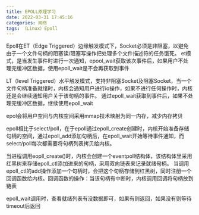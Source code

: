 ```yaml
---
title: EPOLL原理学习
date: 2022-03-31 17:45:16
categories: 网络 
tags: （Linux）Epoll
---
```



Epoll在ET（Edge Triggered）边缘触发模式下，Socket必须是非阻塞，以避免由于一个文件句柄的阻塞读/阻塞写操作把处理多个文件描述符的任务饿死。
et模式，是当发生事件时进行一次通知，epool_wait获取该次事件后，如果用户不处理完缓冲区数据，使用epoll_wait是不会再获取到事件

LT（level Triggered）水平触发模式，支持非阻塞Socket及阻塞Socket，当一个文件句柄准备就绪时，内核会通知用户进行io操作，如果不进行任何操作时，内核还是会继续通知用户关于该句柄的事件。
通过epoll_wait获取到事件后，如果不处理完缓冲区数据，继续使用epoll_wait

epol会将用户空间与内核空间采用mmap技术映射为同一内存，减少内存拷贝

epoll相比于select/poll，在于epoll通过epoll_create创建时，内核开始准备存储句柄的空间，通过epoll_add添加句柄后，在epoll_wait开始等待事件通知，而select/poll每次都需要将句柄列表拷贝给内核。

当进程调用eopll_create()时，内核会创建一个eventpoll结构体，该结构体里采用红黑树来存储epoll_ctl添加进来的句柄，采用双向链表来记录就绪句柄。
当调用epoll_ctl的add操作添加一个句柄时，会把这个句柄存储到红黑树，同时注册一个回调函数给内核。回调函数的操作：当该句柄有中断时，内核调用回调将句柄放到链表

epoll_wait调用时，查看就绪列表有没数据即可，如果有则返回，如果没有则等待timeout后返回